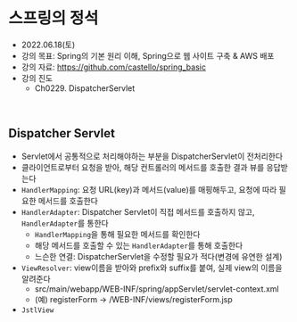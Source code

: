 
# 스프링의 정석
- 2022.06.18(토)
- 강의 목표: Spring의 기본 원리 이해, Spring으로 웹 사이트 구축 & AWS 배포
- 강의 자료: https://github.com/castello/spring_basic
- 강의 진도 
	- Ch0229. DispatcherServlet
<br>

## Dispatcher Servlet
- Servlet에서 공통적으로 처리해야하는 부분을 DispatcherServlet이 전처리한다
- 클라이언트로부터 요청을 받아, 해당 컨트롤러의 메서드를 호출한 결과 뷰를 응답받는다
- `HandlerMapping`: 요청 URL(key)과 메서드(value)를 매핑해두고, 요청에 따라 필요한 메서드를 호출한다
- `HandlerAdapter`: Dispatcher Servlet이 직접 메서드를 호출하지 않고, `HandlerAdapter`를 통한다
	- `HandlerMapping`을 통해 필요한 메서드를 확인한다
	- 해당 메서드를 호출할 수 있는 `HandlerAdapter`를 통해 호출한다
	- 느슨한 연결: DispatcherServlet을 수정할 필요가 적다(변경에 유연한 설계)
- `ViewResolver`: view이름을 받아와 prefix와 suffix를 붙여, 실제 view의 이름을 알려준다
	- src/main/webapp/WEB-INF/spring/appServlet/servlet-context.xml
	- (예) registerForm -> /WEB-INF/views/registerForm.jsp 
- `JstlView` 